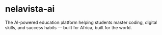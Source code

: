 # nelavista-ai
The AI-powered education platform helping students master coding, digital skills, and success habits — built for Africa, built for the world.
